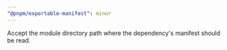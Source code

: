 ```yaml
---
"@pnpm/exportable-manifest": minor
---
```


Accept the module directory path where the dependency's manifest should be read.
